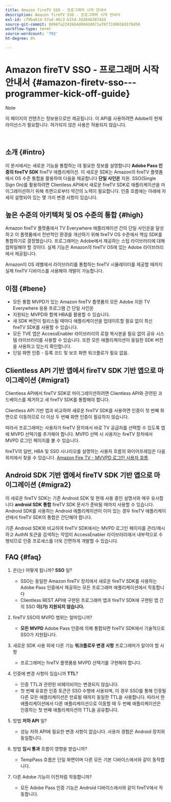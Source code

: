```yaml
---
title: Amazon fireTV SSO - 프로그래머 시작 안내서
description: Amazon fireTV SSO - 프로그래머 시작 안내서
exl-id: cf9ba614-57ad-46c3-b154-34204b38742d
source-git-commit: 8896fa2242664d09ddd871af8f72d8858d1f0d50
workflow-type: tm+mt
source-wordcount: '793'
ht-degree: 0%

---
```


# Amazon fireTV SSO - 프로그래머 시작 안내서 {#amazon-firetv-sso---programmer-kick-off-guide}

>[!NOTE]
>
>이 페이지의 컨텐츠는 정보용으로만 제공됩니다. 이 API를 사용하려면 Adobe의 현재 라이선스가 필요합니다. 허가되지 않은 사용은 허용되지 않습니다.

</br>

## 소개 {#intro}

이 문서에서는 새로운 기능을 통합하는 데 필요한 정보를 설명합니다 **Adobe Pass 인증의 fireTV SDK** fireTV 애플리케이션. 이 새로운 SDK는 Amazon의 fireTV 플랫폼에서 OS 수준 통합을 활용하여 다음을 제공합니다 **단일 사인온** 지원. SSO(Single Sign On)를 활용하려면 Clientless API에서 새로운 fireTV SDK로 애플리케이션을 마이그레이션하기 위해 측면으로부터 약간의 노력이 필요합니다. 인증 흐름에는 아래에 자세히 설명되어 있는 몇 가지 변경 사항이 있습니다.

## 높은 수준의 아키텍처 및 OS 수준의 통합 {#high}

Amazon fireTV 플랫폼에서 TV Everywhere 애플리케이션 간의 단일 사인온을 달성하고 이 플랫폼에서 전반적인 환경을 개선하기 위해 fireTV OS 수준에서 핵심 SDK를 통합하기로 결정했습니다. 프로그래머는 Adobe에서 제공하는 스텁 라이브러리에 대해 컴파일해야 할 것이다. 실제 기능은 Amazon의 fireTV OS에 있는 Adobe 라이브러리에서 제공됩니다.

Amazon이 OS 레벨에서 라이브러리를 통합하는 fireTV 시뮬레이터를 제공할 때까지 실제 fireTV 디바이스를 사용해야 개발이 가능합니다.

## 이점 {#bene}

* 모든 통합 MVPD가 있는 Amazon fireTV 플랫폼의 모든 Adobe 지원 TV Everywhere 응용 프로그램 간 단일 사인온
* 지원되는 MVPD와 함께 HBA를 활용할 수 있습니다.
* 새 SDK 버전이 릴리스될 때마다 애플리케이션을 업데이트할 필요 없이 최신 fireTV SDK를 사용할 수 있습니다.
* 모든 TVE 앱은 AccessEnabler 라이브러리의 로컬 복사본을 필요 없이 공유 시스템 라이브러리를 사용할 수 있습니다. 또한 모든 애플리케이션이 동일한 SDK 버전을 사용하고 있는지 확인합니다.
* 단일 화면 인증 - 등록 코드 및 보조 화면 워크플로가 필요 없음.

## Clientless API 기반 앱에서 fireTV SDK 기반 앱으로 마이그레이션 {#migra1}

Clientless API에서 fireTV SDK로 마이그레이션하려면 Clientless API와 관련된 코드베이스를 제거하고 새 fireTV SDK를 통합해야 합니다.

Clientless API 기반 앱과 비교하여 새로운 fireTV SDK를 사용하면 인증이 첫 번째 화면으로 이동하므로 더 이상 두 번째 화면 인증이 필요하지 않습니다.

따라서 프로그래머는 사용자가 fireTV 장치에서 바로 TV 공급자를 선택할 수 있도록 앱에 MVPD 선택기를 추가해야 합니다. MVPD 선택 시 사용자는 fireTV 장치에서 MVPD 로그인 페이지를 볼 수 있습니다.

fireTV의 일반, HBA 및 SSO 시나리오를 설명하는 사용자 흐름의 와이어프레임은 다음 위치에서 찾을 수 있습니다. [Amazon Fire TV - MVVPD 로그인 사용자 흐름](https://xd.adobe.com/view/9058288e-4b67-43a1-9d5b-5f76ede6c51e/).

## Android SDK 기반 앱에서 fireTV SDK 기반 앱으로 마이그레이션 {#migra2}

이 새로운 fireTV SDK는 기존 Android SDK 및 현재 사용 중인 설명서와 매우 유사합니다 **android SDK 통합** <!--http://tve.helpdocsonline.com/android-technical-overview-->fireTV SDK 문서가 준비될 때까지 사용할 수 있습니다. Android SDK를 사용하는 Android 애플리케이션이 이미 있는 경우 fireTV 애플리케이션에서 fireTV SDK의 통합은 간단해야 합니다.

기존 Android SDK와 비교하여 fireTV SDK에서는 MVPD 로그인 페이지를 관리/제시하고 AuthN 토큰을 검색하는 작업이 AccessEnabler 라이브러리에서 내부적으로 수행되므로 인증 프로세스를 더욱 간편하게 개발할 수 있습니다.

## FAQ {#faq}

1. 은(는) 어떻게 됩니까? **SSO** 일?

   * SSO는 동일한 Amazon fireTV 장치에서 새로운 fireTV SDK를 사용하는 Adobe Pass 인증에서 제공하는 모든 프로그래머 애플리케이션에서 작동합니다
   * Clientless REST API에 구현된 프로그래머 앱과 fireTV SDK에 구현된 앱 간의 SSO **이(가) 지원되지 않습니다.**

1. fireTV SSO의 MVPD 범위는 얼마입니까?

   * **모든 MVPD** Adobe Pass 인증에 의해 통합되면 fireTV SDK에서 기술적으로 SSO가 지원됩니다.

1. 새로운 SDK 사용 외에 다른 기능 **워크플로우 변경 사항** 프로그래머가 알아야 할 사항

   * 프로그래머는 fireTV 플랫폼용 MVPD 선택기를 구현해야 합니다.

1. 인증에 변경 사항이 있습니까 **TTL**?

   * 인증 TTL과 관련된 비헤이비어는 변경되지 않습니다.
   * 첫 번째 유효한 인증 토큰은 SSO 수행에 사용되며, 이 경우 SSO를 통해 인증될 다른 모든 애플리케이션은 만료될 때까지 동일한 TTL을 사용합니다. 따라서 한 애플리케이션에서 다른 애플리케이션으로 이동할 때 두 번째 애플리케이션은 인증하는 첫 번째 애플리케이션의 TTL을 공유합니다.

1. 방법 **저하 API** 일?

   * 성능 저하 API에 필요한 변경 사항이 없습니다. 사용자 경험은 Android 장치와 동일합니다.

1. 방법 **임시 통과** 흐름이 영향을 받습니까?

   * TempPass 흐름은 단일 화면이며 다른 모든 기본 디바이스에서와 같이 동작합니다.

1. 다른 Adobe 기능이 이전처럼 작동합니까?

   * 모든 Adobe Pass 인증 기능은 Android 디바이스에서와 같이 fireTV에서 작동합니다.
